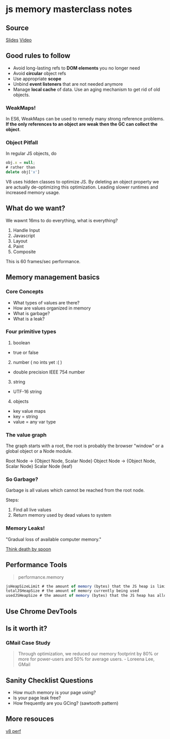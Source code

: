 js memory masterclass notes
===========================

## Source

[Slides](https://speakerdeck.com/addyosmani/javascript-memory-management-masterclass)
[Video](https://www.youtube.com/watch?v=LaxbdIyBkL0&list=UU_x5XG1OV2P6uZZ5FSM9Ttw)

## Good rules to follow

* Avoid long-lasting refs to **DOM elements** you no longer need
* Avoid **circular** object refs
* Use appropriate **scope**
* Unbind **event listeners** that are not needed anymore
* Manage **local cache** of data. Use an aging mechanism to get rid of old objects.

### WeakMaps!
In ES6, WeakMaps can be used to remedy many strong reference problems. **If the only references
to an object are weak then the GC can collect the object**.

### Object Pitfall

In regular JS objects, do

```js
obj.x = null;
# rather than
delete obj['x']
```

V8 uses hidden classes to optimize JS. By deleting an object property we are
actually de-optimizing this optimization. Leading slower runtimes and increased
memory usage.

## What do we want?

We wawnt 16ms to do everything, what is everything?

1. Handle Input
2. Javascript
3. Layout
4. Paint
5. Composite

This is 60 frames/sec performance.

## Memory management basics

### Core Concepts

* What types of values are there?
* How are values organized in memory
* What is garbage?
* What is a leak?

### Four primitive types

1. boolean
  * true or false
2. number ( no ints yet :(  )
  * double precision IEEE 754 number
3. string
  * UTF-16 string
4. objects
  * key value maps
  * key = string
  * value = any var type

### The value graph

The graph starts with a root, the root is probably the browser "window" or a global object or
a Node module.

Root Node -> {Object Node, Scalar Node}
Object Node -> {Object Node, Scalar Node}
Scalar Node (leaf)

### So Garbage?

Garbage is all values which cannot be reached from the root node.

Steps:
1. Find all live values
2. Return memory used by dead values to system

### Memory Leaks!

"Gradual loss of available computer memory." 
  
[Think death by spoon](https://www.youtube.com/watch?v=9VDvgL58h_Y)

## Performance Tools

> performance.memory

```js
jsHeapSizeLimit # the amount of memory (bytes) that the JS heap is limited to
totalJSHeapSize # the amount of memory currently being used
usedJSHeapSize # the amount of memory (bytes) that the JS heap has allocated, including free space
```

## Use Chrome DevTools

## Is it worth it?

### GMail Case Study

> Through optimization, we reduced our memory footprint by 80% or more for power-users and
  50% for average users. - Loreena Lee, GMail

## Sanity Checklist Questions

* How much memory is your page using?
* Is your page leak free?
* How frequently are you GCing? (sawtooth pattern)

## More resouces

[v8 perf](https://thlorenz.github.io/v8-perf)


